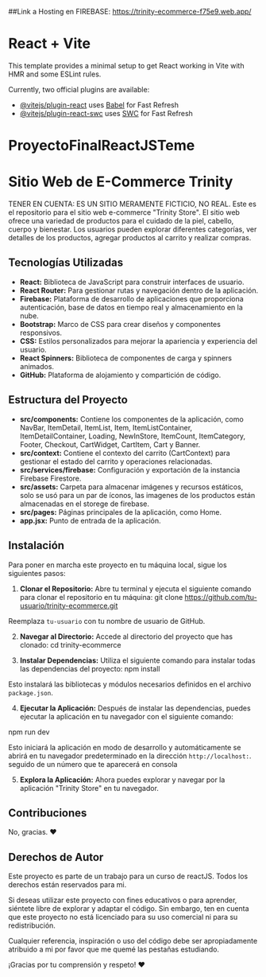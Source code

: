 ##Link a Hosting en FIREBASE:
https://trinity-ecommerce-f75e9.web.app/

# React + Vite

This template provides a minimal setup to get React working in Vite with HMR and some ESLint rules.

Currently, two official plugins are available:

- [@vitejs/plugin-react](https://github.com/vitejs/vite-plugin-react/blob/main/packages/plugin-react/README.md) uses [Babel](https://babeljs.io/) for Fast Refresh
- [@vitejs/plugin-react-swc](https://github.com/vitejs/vite-plugin-react-swc) uses [SWC](https://swc.rs/) for Fast Refresh
  
# ProyectoFinalReactJSTeme
# Sitio Web de E-Commerce Trinity

TENER EN CUENTA: ES UN SITIO MERAMENTE FICTICIO, NO REAL.
Este es el repositorio para el sitio web e-commerce "Trinity Store". El sitio web ofrece una variedad de productos para el cuidado de la piel, cabello, cuerpo y bienestar. Los usuarios pueden explorar diferentes categorías, ver detalles de los productos, agregar productos al carrito y realizar compras.

## Tecnologías Utilizadas

- **React:** Biblioteca de JavaScript para construir interfaces de usuario.
- **React Router:** Para gestionar rutas y navegación dentro de la aplicación.
- **Firebase:** Plataforma de desarrollo de aplicaciones que proporciona autenticación, base de datos en tiempo real y almacenamiento en la nube.
- **Bootstrap:** Marco de CSS para crear diseños y componentes responsivos.
- **CSS:** Estilos personalizados para mejorar la apariencia y experiencia del usuario.
- **React Spinners:** Biblioteca de componentes de carga y spinners animados.
- **GitHub:** Plataforma de alojamiento y compartición de código.

## Estructura del Proyecto

- **src/components:** Contiene los componentes de la aplicación, como NavBar, ItemDetail, ItemList, Item, ItemListContainer, ItemDetailContainer, Loading, NewInStore, ItemCount, ItemCategory, Footer, Checkout, CartWidget, CartItem, Cart y Banner.
- **src/context:** Contiene el contexto del carrito (CartContext) para gestionar el estado del carrito y operaciones relacionadas.
- **src/services/firebase:** Configuración y exportación de la instancia Firebase Firestore.
- **src/assets:** Carpeta para almacenar imágenes y recursos estáticos, solo se usó para un par de íconos, las imagenes de los productos están almacenadas en el storege de firebase.
- **src/pages:** Páginas principales de la aplicación, como Home.
- **app.jsx:** Punto de entrada de la aplicación.

## Instalación

Para poner en marcha este proyecto en tu máquina local, sigue los siguientes pasos:

1. **Clonar el Repositorio:** Abre tu terminal y ejecuta el siguiente comando para clonar el repositorio en tu máquina:
git clone https://github.com/tu-usuario/trinity-ecommerce.git

Reemplaza `tu-usuario` con tu nombre de usuario de GitHub.

2. **Navegar al Directorio:** Accede al directorio del proyecto que has clonado:
cd trinity-ecommerce

3. **Instalar Dependencias:** Utiliza el siguiente comando para instalar todas las dependencias del proyecto:
npm install

Esto instalará las bibliotecas y módulos necesarios definidos en el archivo `package.json`.

4. **Ejecutar la Aplicación:** Después de instalar las dependencias, puedes ejecutar la aplicación en tu navegador con el siguiente comando:

npm run dev


Esto iniciará la aplicación en modo de desarrollo y automáticamente se abrirá en tu navegador predeterminado en la dirección `http://localhost:`. seguido de un número que te aparecerá en consola

5. **Explora la Aplicación:** Ahora puedes explorar y navegar por la aplicación "Trinity Store" en tu navegador.


## Contribuciones
No, gracias. ❤

## Derechos de Autor

Este proyecto es parte de un trabajo para un curso de reactJS. Todos los derechos están reservados para mi.

Si deseas utilizar este proyecto con fines educativos o para aprender, siéntete libre de explorar y adaptar el código. Sin embargo, ten en cuenta que este proyecto no está licenciado para su uso comercial ni para su redistribución.

Cualquier referencia, inspiración o uso del código debe ser apropiadamente atribuido a mi por favor que me quemé las pestañas estudiando.

¡Gracias por tu comprensión y respeto! ❤
